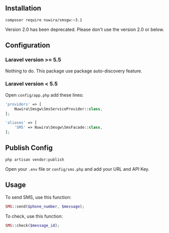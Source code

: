 ## Installation

```console
composer require nuwira/smsgw:~3.1
```

Version 2.0 has been deprecated. Please don't use the version 2.0 or below.

## Configuration

### Laravel version >= 5.5

Nothing to do. This package use package auto-discovery feature.

### Laravel version < 5.5

Open `config/app.php` add these lines:

```php
'providers' => [
	Nuwira\Smsgw\SmsServiceProvider::class,
];

'aliases' => [
	'SMS' => Nuwira\Smsgw\SmsFacade::class,
];
```

## Publish Config

```console
php artisan vendor:publish
```

Open your `.env` file or `config/sms.php` and add your URL and API Key.

## Usage

To send SMS, use this function:

```php
SMS::send($phone_number, $message);
```

To check, use this function:

```php
SMS::check($message_id);
```